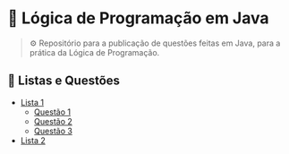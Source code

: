 # 🧪 Lógica de Programação em Java
> ⚙️ Repositório para a publicação de questões feitas em Java, para a prática da Lógica de Programação.

## 📕 Listas e Questões
* [Lista 1](https://github.com/eukaualima/logica-de-programacao-java/blob/main/src/main/java/lista_1)
  * [Questão 1](https://github.com/eukaualima/logica-de-programacao-java/blob/main/src/main/java/lista_1/questao_1.java)
  * [Questão 2](https://github.com/eukaualima/logica-de-programacao-java/blob/main/src/main/java/lista_1/questao_2.java)
  * [Questão 3](https://github.com/eukaualima/logica-de-programacao-java/blob/main/src/main/java/lista_1/questao_3.java)
* [Lista 2]()
